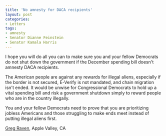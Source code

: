```yaml
---
title: 'No amnesty for DACA recipients'
layout: post
categories:
- Letters
tags:
- amnesty
- Senator Dianne Feinstein
- Senator Kamala Harris
---
```


I hope you will do all you can to make sure you and your fellow Democrats do not shut down the government if the December spending bill doesn't amnesty DACA recipients.

The American people are against any rewards for illegal aliens, especially if the border is not secured, E-Verify is not mandated, and chain migration isn't ended. It would be unwise for Congressional Democrats to hold up a vital spending bill and risk a government shutdown simply to reward people who are in the country illegally.

You and your fellow Democrats need to prove that you are prioritizing jobless Americans and those struggling to make ends meet instead of putting illegal aliens first.

[Greg Raven](https://www.gregraven.org), Apple Valley, CA